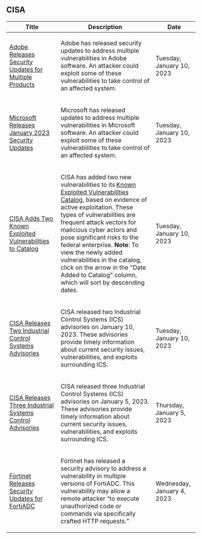 ## CISA
|Title|Description|Date|
|---|---|---|
| [Adobe Releases Security Updates for Multiple Products](https://www.cisa.gov/uscert/ncas/current-activity/2023/01/10/adobe-releases-security-updates-multiple-products) | <p>Adobe has released security updates to address multiple vulnerabilities in Adobe software. An attacker could exploit some of these vulnerabilities to take control of an affected system.</p> | Tuesday, January 10, 2023 |
| [Microsoft Releases January 2023 Security Updates](https://www.cisa.gov/uscert/ncas/current-activity/2023/01/10/microsoft-releases-january-2023-security-updates) | <p>Microsoft has released updates to address multiple vulnerabilities in Microsoft software. An attacker could exploit some of these vulnerabilities to take control of an affected system.</p> | Tuesday, January 10, 2023 |
| [CISA Adds Two Known Exploited Vulnerabilities to Catalog](https://www.cisa.gov/uscert/ncas/current-activity/2023/01/10/cisa-adds-two-known-exploited-vulnerabilities-catalog) | <p>CISA has added two new vulnerabilities to its <a href="https://www.cisa.gov/known-exploited-vulnerabilities-catalog">Known Exploited Vulnerabilities Catalog</a>, based on evidence of active exploitation. These types of vulnerabilities are frequent attack vectors for malicious cyber actors and pose significant risks to the federal enterprise. <strong>Note</strong>: To view the newly added vulnerabilities in the catalog, click on the arrow in the "Date Added to Catalog" column, which will sort by descending dates.</p> | Tuesday, January 10, 2023 |
| [CISA Releases Two Industrial Control Systems Advisories](https://www.cisa.gov/uscert/ncas/current-activity/2023/01/10/cisa-releases-two-industrial-control-systems-advisories) | <p>CISA released two Industrial Control Systems (ICS) advisories on January 10, 2023. These advisories provide timely information about current security issues, vulnerabilities, and exploits surrounding ICS.</p> | Tuesday, January 10, 2023 |
| [CISA Releases Three Industrial Systems Control Advisories](https://www.cisa.gov/uscert/ncas/current-activity/2023/01/05/cisa-releases-three-industrial-systems-control-advisories) | <p>CISA released three Industrial Control Systems (ICS) advisories on January 5, 2023. These advisories provide timely information about current security issues, vulnerabilities, and exploits surrounding ICS.</p> | Thursday, January 5, 2023 |
| [Fortinet Releases Security Updates for FortiADC](https://www.cisa.gov/uscert/ncas/current-activity/2023/01/04/fortinet-releases-security-updates-fortiadc) | <p>Fortinet has released a security advisory to address a vulnerability in multiple versions of FortiADC. This vulnerability may allow a remote attacker “to execute unauthorized code or commands via specifically crafted HTTP requests.”</p> | Wednesday, January 4, 2023 |
